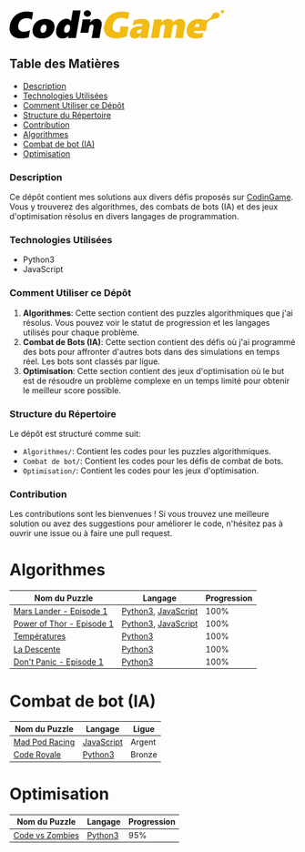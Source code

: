 [![CodinGame](/CodinGame.png)](https://www.codingame.com/ "CodinGame")

## Table des Matières

- [Description](#description)
- [Technologies Utilisées](#technologies-utilisées)
- [Comment Utiliser ce Dépôt](#comment-utiliser-ce-dépôt)
- [Structure du Répertoire](#structure-du-répertoire)
- [Contribution](#contribution)
- [Algorithmes](#algorithmes)
- [Combat de bot (IA)](#combat-de-bot-ia)
- [Optimisation](#optimisation)

### Description

Ce dépôt contient mes solutions aux divers défis proposés sur [CodinGame](https://www.codingame.com/). Vous y trouverez des algorithmes, des combats de bots (IA) et des jeux d'optimisation résolus en divers langages de programmation.

### Technologies Utilisées

- Python3
- JavaScript

### Comment Utiliser ce Dépôt

1. **Algorithmes**: Cette section contient des puzzles algorithmiques que j'ai résolus. Vous pouvez voir le statut de progression et les langages utilisés pour chaque problème.
2. **Combat de Bots (IA)**: Cette section contient des défis où j'ai programmé des bots pour affronter d'autres bots dans des simulations en temps réel. Les bots sont classés par ligue.
3. **Optimisation**: Cette section contient des jeux d'optimisation où le but est de résoudre un problème complexe en un temps limité pour obtenir le meilleur score possible.

### Structure du Répertoire

Le dépôt est structuré comme suit:

- `Algorithmes/`: Contient les codes pour les puzzles algorithmiques.
- `Combat de bot/`: Contient les codes pour les défis de combat de bots.
- `Optimisation/`: Contient les codes pour les jeux d'optimisation.

### Contribution

Les contributions sont les bienvenues ! Si vous trouvez une meilleure solution ou avez des suggestions pour améliorer le code, n'hésitez pas à ouvrir une issue ou à faire une pull request.

# Algorithmes
| Nom du Puzzle                                                                         | Langage             | Progression |
|---------------------------------------------------------------------------------------|---------------------|-------------|
| [Mars Lander - Episode 1](https://www.codingame.com/training/easy/mars-lander-episode-1) | [Python3](https://github.com/ScrimaliAnthony/CodinGame/blob/main/Algorithmes/Mars%20Lander%20-%20Episode%201/mars_lander_episode-1.py), [JavaScript](https://github.com/ScrimaliAnthony/CodinGame/blob/main/Algorithmes/Don't%20Panic%20-%20Episode%201/dont_panic_episode-1.py) |    100%     |
| [Power of Thor - Episode 1](https://www.codingame.com/training/easy/power-of-thor-episode-1) | [Python3](https://github.com/ScrimaliAnthony/CodinGame/blob/main/Algorithmes/Power%20of%20Thor%20-%20Episode%201/power_of_thor_episode-1.py), [JavaScript](https://github.com/ScrimaliAnthony/CodinGame/blob/main/Algorithmes/Power%20of%20Thor%20-%20Episode%201/power_of_thor_episode-1.js) |    100%     |
| [Températures](https://www.codingame.com/training/easy/temperatures) | [Python3](https://github.com/ScrimaliAnthony/CodinGame/blob/main/Algorithmes/Temperatures/temperature.py) |    100%     |
| [La Descente](https://www.codingame.com/training/easy/the-descent) | [Python3](https://github.com/ScrimaliAnthony/CodinGame/blob/main/Algorithmes/La%20Descente/la_descente.py) |    100%     |
| [Don't Panic - Episode 1](https://www.codingame.com/training/medium/don't-panic-episode-1) | [Python3](https://github.com/ScrimaliAnthony/CodinGame/blob/main/Algorithmes/Don't%20Panic%20-%20Episode%201/dont_panic_episode-1.py) |    100%     |

# Combat de bot (IA)
| Nom du Puzzle | Langage | Ligue |
|---------------|---------|-------|
| [Mad Pod Racing](https://www.codingame.com/multiplayer/bot-programming/mad-pod-racing) | [JavaScript](https://github.com/ScrimaliAnthony/CodinGame/blob/main/Combat%20de%20bot/Mad%20Pod%20Racing/mad_pod_racing.js) | Argent |
| [Code Royale](https://www.codingame.com/multiplayer/bot-programming/code-royale) | [Python3](https://github.com/ScrimaliAnthony/CodinGame/blob/main/Combat%20de%20bot/Code%20Royale/code_royale.py) | Bronze |

# Optimisation
| Nom du Puzzle | Langage | Progression |
|---------------|---------|-------------|
| [Code vs Zombies](https://www.codingame.com/multiplayer/optimization/code-vs-zombies) | [Python3](https://github.com/ScrimaliAnthony/CodinGame/blob/main/Optimisation/Code%20vs%20Zombies/code_vs_zombies.py) | 95% |